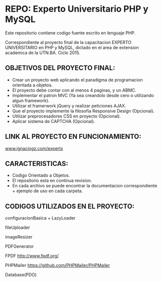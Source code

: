 REPO: Experto Universitario PHP y MySQL
======
Este repositorio contiene codigo fuente escrito en lenguaje PHP.

Correspondiente al proyecto final de la capacitacion EXPERTO UNIVERSITARIO en PHP y MySQL, dictado en el area de extension academica de la UTN.BA. Ciclo 2015.

OBJETIVOS DEL PROYECTO FINAL:
-----------------
- Crear un proyecto web aplicando el paradigma de programacion orientada a objetos.
- El proyecto debe contar con al menos 4 paginas, y un ABMC.
- Implementar el patron MVC (Ya sea creandolo desde cero o utilizando algun framework).
- Utilizar el framerwork jQuery y realizar peticiones AJAX.
- Que el proyecto implemente la filosofia Responsive Design (Opcional).
- Utilizar preprocesadores CSS en proyecto (Opcional).
- Aplicar sistema de CAPTCHA (Opcional).

LINK AL PROYECTO EN FUNCIONAMIENTO:
-----------------
www.ignaciogz.com/expertx

CARACTERISTICAS:
-----------------
- Codigo Orientado a Objetos.
- El repositorio esta en continua revision.
- En cada archivo se puede encontrar la documentacion correspondiente + ejemplo de uso en cada carpeta.


CODIGOS UTILIZADOS EN EL PROYECTO:
-----------------
configuracionBasica + LazyLoader

fileUploader

imageResizer

PDFGenerator

FPDF http://www.fpdf.org/

PHPMailer https://github.com/PHPMailer/PHPMailer

Database(PDO)
